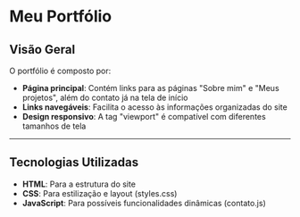 # Meu Portfólio

## Visão Geral

O portfólio é composto por:
- **Página principal**: Contém links para as páginas "Sobre mim" e "Meus projetos", além do contato já na tela de início
- **Links navegáveis**: Facilita o acesso às informações organizadas do site
- **Design responsivo**: A tag "viewport" é compatível com diferentes tamanhos de tela

---

## Tecnologias Utilizadas

- **HTML**: Para a estrutura do site
- **CSS**: Para estilização e layout (styles.css)
- **JavaScript**: Para possíveis funcionalidades dinâmicas (contato.js)


